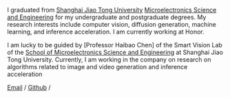 I graduated from [Shanghai Jiao Tong University](https://www.sjtu.edu.cn/) [Microelectronics Science and Engineering](https://dmne.sjtu.edu.cn/dmne/) for my undergraduate and postgraduate degrees. My research interests include computer vision, diffusion generation, machine learning, and inference acceleration. I am currently working at Honor.

I am lucky to be guided by [Professor Haibao Chen] of the Smart Vision Lab of the [School of Microelectronics Science and Engineering](https://dmne.sjtu.edu.cn/dmne/) at Shanghai Jiao Tong University. Currently, I am working in the company on research on algorithms related to image and video generation and inference acceleration

[Email](mailto:linsiling0400@gmail.com) / [Github](https://github.com/040ling) /
